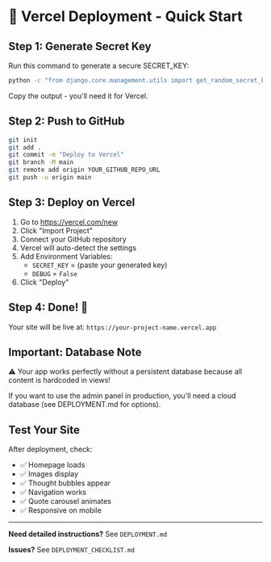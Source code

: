 # 🚀 Vercel Deployment - Quick Start

## Step 1: Generate Secret Key

Run this command to generate a secure SECRET_KEY:

```bash
python -c "from django.core.management.utils import get_random_secret_key; print(get_random_secret_key())"
```

Copy the output - you'll need it for Vercel.

## Step 2: Push to GitHub

```bash
git init
git add .
git commit -m "Deploy to Vercel"
git branch -M main
git remote add origin YOUR_GITHUB_REPO_URL
git push -u origin main
```

## Step 3: Deploy on Vercel

1. Go to https://vercel.com/new
2. Click "Import Project"
3. Connect your GitHub repository
4. Vercel will auto-detect the settings
5. Add Environment Variables:
   - `SECRET_KEY` = (paste your generated key)
   - `DEBUG` = `False`
6. Click "Deploy"

## Step 4: Done! 🎉

Your site will be live at: `https://your-project-name.vercel.app`

## Important: Database Note

⚠️ Your app works perfectly without a persistent database because all content is hardcoded in views!

If you want to use the admin panel in production, you'll need a cloud database (see DEPLOYMENT.md for options).

## Test Your Site

After deployment, check:
- ✅ Homepage loads
- ✅ Images display
- ✅ Thought bubbles appear
- ✅ Navigation works
- ✅ Quote carousel animates
- ✅ Responsive on mobile

---

**Need detailed instructions?** See `DEPLOYMENT.md`

**Issues?** See `DEPLOYMENT_CHECKLIST.md`












